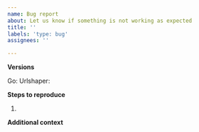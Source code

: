 ```yaml
---
name: Bug report
about: Let us know if something is not working as expected
title: ''
labels: 'type: bug'
assignees: ''

---
```


<!---
Thank you for taking the time to report bugs!

We love code snippets and links to repositories that reproduce the issue, but understand if you don't have the time to add them. We'll do our best with the info you provide, and might ask follow-up questions.

Please see our [OSS process document](https://github.com/honeycombio/home/blob/main/honeycomb-oss-lifecycle-and-practices.md#) to get an idea of how we operate.
--->

**Versions**

Go:
Urlshaper:

**Steps to reproduce**

1.

**Additional context**
